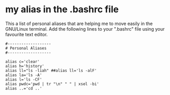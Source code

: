 # my alias in the .bashrc file

This a list of personal aliases that are helping me to move easily in the
GNU/Linux terminal. Add the following lines to your ".bashrc" file using your
favourite text editor.

```
#-------------------
# Personal Aliases
#-------------------

alias c='clear'
alias h='history'
alias ll="ls -liah" ##alias ll='ls -alF'
alias la='ls -A'
alias l='ls -CF'
alias pwdc='pwd | tr "\n" " " | xsel -bi'
alias ..='cd ..'
```
